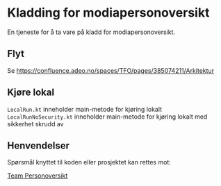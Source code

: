 # Kladding for modiapersonoversikt
En tjeneste for å ta vare på kladd for modiapersonoversikt.

## Flyt

Se https://confluence.adeo.no/spaces/TFO/pages/385074211/Arkitektur

## Kjøre lokal
`LocalRun.kt` inneholder main-metode for kjøring lokalt
`LocalRunNoSecurity.kt` inneholder main-metode for kjøring lokalt med sikkerhet skrudd av

## Henvendelser
Spørsmål knyttet til koden eller prosjektet kan rettes mot:

[Team Personoversikt](https://github.com/navikt/info-team-personoversikt)
